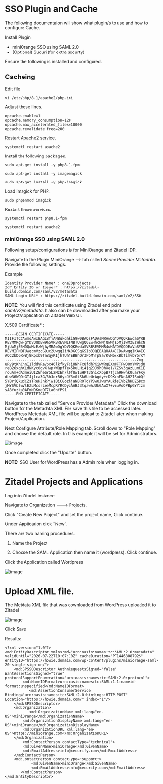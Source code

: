 # SSO Plugin and Cache

 The following documentaion will show what plugin/s to use and how to configure Cache.

Install Plugin
* miniOrange SSO using SAML 2.0
* (Optional) Sucuri (for extra securty)

Ensure the following is installed and configured.

## Cacheing

Edit file

```
vi /etc/php/8.1/apache2/php.ini
```

Adjust these lines.

```
opcache.enable=1
opcache.memory_consumption=128
opcache.max_accelerated_files=10000
opcache.revalidate_freq=200
```

Restart Apache2 service.

```
systemctl restart apache2
```

Install the following packages.

```
sudo apt-get install -y php8.1-fpm
```
```
sudo apt-get install -y imagemagick
```
```
sudo apt-get install -y php-imagick
```

Load imagick for PHP.

```
sudo phpenmod imagick
```

Restart these services.

```
systemctl restart php8.1-fpm
```
```
systemctl restart apache2
```

### miniOrange SSO using SAML 2.0

Following setup/configurations is for MiniOrange and Zitadel IDP.

Navigate to the Plugin MiniOrange --> tab called *Serice Provider Metadata*. 
Provide the following settings.

Example:
```
Identity Provider Name* : one20projects
IdP Entity ID or Issuer* : https://zitadel-build.domain.com/saml/v2/metadata
SAML Login URL* : https://zitadel-build.domain.com/saml/v2/SSO
```

**NOTE**: You will find this certificate using Zitadel end point *saml/v2/metadata*. It also can be downloaded after you make your Project/Application on Zitadel Web UI.

X.509 Certificate* :
```
-----BEGIN CERTIFICATE-----
MIIFITCCAwmgAwIBAgIBfjANBgkqhkiG9w0BAQsFADAsMRAwDgYDVQQKEwdaSVRB
REVMMRgwFgYDVQQDEw9aSVRBREVMIFNBTUwgQ0EwHhcNMjQwMjE5MjIwMzEzWhcN
MjUwMjE5MDQwMzEzWjAyMRAwDgYDVQQKEwdaSVRBREVMMR4wHAYDVQQDExVaSVRB
REVMIFNBTUwgcmVzcG9uc2UwggIiMA0GCSqGSIb3DQEBAQUAA4ICDwAwggIKAoIC
AQC2bD6RwBj8Rpxb9TnBqyKIjhTUhYEBBhOr3PoMnTp8a/KvMbcxBbTimvbY5rKY
............................................................Zmg
uRv9tKhCnnI1lddVRa/px46lkfkyFsiUNhFx8fdhPKiwWRgBXmUFTFwDOmYWPsdO
reB26xqhXLdNKyc0gvXHwp+WQpfTe45kuLHi4jq2DJ9h0hXe1/XZSv3gWzLumK1E
rouAm+dAdmeiUIZEheSY5L2MzEh/l0fUw1uHPT3GnicXbpB7Tjxa9Hwhk0uar6Ky
dLw36WQDeGTJjlca3G/6hJorR6ycJV3m0tSk6UeUrAgdy+rD9KxnENnAH2ISoOQf
5YBrjQkudCZsTReHJnkPjw1BiC8ozhjaNBR0TqYP8wOJwuYAukbsIVbZhHDZSBcx
jMYSVblwVlEZLMcsrLeeMcpRYRCDyaAABJ3tqawAUUkGAwX7+vuuVoOPBpGYYIzm
sA8fuzka0AFmNDKmeOT7La0hfP91
-----END CERTIFICATE-----
```
Navigate to the tab called "Service Provider Metadata".  Click the download button for the Metadata XML File save this file to be accessed later. WordPress Metedata XML file will be upload to Zitadel later when making Project/Application.

Next Configure Attribute/Role Mapping tab. Scroll down to "Role Mapping" and choose  the default role. In this example it will be set for Administrators.

![image](https://github.com/HungryHowies/wordpress/assets/22652276/fe5f1ad5-db4d-43dd-8fef-c0d940a27e79)

Once completed click the "Update" button.

**NOTE:** SSO User for WordPress has a Admin role when logging in.

# Zitadel Projects and Applications

Log into Zitadel instance.

Navigate to Organization ---> Projects.

Click "Create New Project" and set the project name, Click continue.

Under Application click "New".


There are two naming procedures.

1. Name the Project

2. Choose the SAML Application then name it (wordpress). Click continue.


Click the Application called Wordpress


![image](https://github.com/HungryHowies/wordpress/assets/22652276/e28d8975-77fe-4d24-aec8-1b44bd53dce1)


# Upload XML file.

The Metdata XML file that was downloaded from WordPress uploaded it to Zitadel

![image](https://github.com/HungryHowies/wordpress/assets/22652276/064bbdae-149b-40d2-8801-d29bf9c7df7c)


Click Save

Results:
```
<?xml version="1.0"?>
<md:EntityDescriptor xmlns:md="urn:oasis:names:tc:SAML:2.0:metadata" validUntil="2026-07-22T10:07:10Z" cacheDuration="PT1446808792S" entityID="https://howie.domain.com/wp-content/plugins/miniorange-saml-20-single-sign-on/">
    <md:SPSSODescriptor AuthnRequestsSigned="false" WantAssertionsSigned="true" protocolSupportEnumeration="urn:oasis:names:tc:SAML:2.0:protocol">
        <md:NameIDFormat>urn:oasis:names:tc:SAML:1.1:nameid-format:unspecified</md:NameIDFormat>
	       <md:AssertionConsumerService Binding="urn:oasis:names:tc:SAML:2.0:bindings:HTTP-POST" Location="https://howie.domain.com/" index="1"/>
    </md:SPSSODescriptor>
	<md:Organization>
		   <md:OrganizationName xml:lang="en-US">miniOrange</md:OrganizationName>
	   	<md:OrganizationDisplayName xml:lang="en-US">miniOrange</md:OrganizationDisplayName>
   		<md:OrganizationURL xml:lang="en-US">https://miniorange.com</md:OrganizationURL>
	</md:Organization>
    	<md:ContactPerson contactType="technical">
   		<md:GivenName>miniOrange</md:GivenName>
	   	<md:EmailAddress>info@xecurify.com</md:EmailAddress>
	</md:ContactPerson>
   	<md:ContactPerson contactType="support">
	    	<md:GivenName>miniOrange</md:GivenName> 
		    <md:EmailAddress>info@xecurify.com</md:EmailAddress>
	   </md:ContactPerson>
</md:EntityDescriptor>
```


